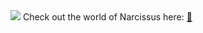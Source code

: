 <img src="https://upload.wikimedia.org/wikipedia/commons/1/15/MormyrusJury.jpg">
Check out the world of Narcissus here: <a href="https://hilozoista.shinyapps.io/narciso/">🧶</a>

